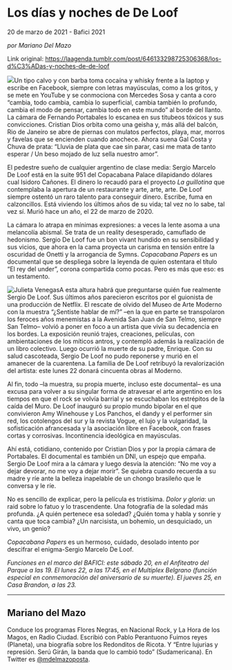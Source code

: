 # Los días y noches de De Loof



20 de marzo de 2021 - Bafici 2021

_por Mariano Del Mazo_

Link original: https://laagenda.tumblr.com/post/646133298725306368/los-d%C3%ADas-y-noches-de-de-loof

![](https://64.media.tumblr.com/b8f0979c5d709f3d83adf1f7690956d7/3e711ed49c7a84ac-c3/s500x750/e1db24658cec13b7d4c70e87136bd45848a309d8.jpg)Un tipo calvo y con barba toma cocaína y whisky frente a la laptop y escribe en Facebook, siempre con letras mayúsculas, como a los gritos, y se mete en YouTube y se conmociona con Mercedes Sosa y canta a coro “cambia, todo cambia, cambia lo superficial, cambia también lo profundo, cambia el modo de pensar, cambia todo en este mundo” al borde del llanto. La cámara de Fernando Portabales lo escanea en sus titubeos tóxicos y sus convicciones. Cristian Dios orbita como una geisha y, más allá del balcón, Rio de Janeiro se abre de piernas con mulatos perfectos, playa, mar, morros y favelas que se encienden cuando anochece. Ahora suena Gal Costa y Chuva de prata: “Lluvia de plata que cae sin parar, casi me mata de tanto esperar / Un beso mojado de luz sella nuestro amor”. 

El pedestre sueño de cualquier argentino de clase media: Sergio Marcelo De Loof está en la suite 951 del Copacabana Palace dilapidando dólares cual Isidoro Cañones. El dinero lo recaudó para el proyecto *La guillotina* que contemplaba la apertura de un restaurante y arte, arte, arte. De Loof siempre ostentó un raro talento para conseguir dinero. Escribe, fuma en calzoncillos. Está viviendo los últimos años de su vida; tal vez no lo sabe, tal vez sí. Murió hace un año, el 22 de marzo de 2020.

La cámara lo atrapa en mínimas expresiones: a veces la lente asoma a una melancolía abismal. Se trata de un reality desesperado, camuflado de hedonismo. Sergio De Loof fue un bon vivant hundido en su sensibilidad y sus vicios, que ahora en la cama proyecta un carisma en tensión entre la oscuridad de Onetti y la arrogancia de Symns. *Copacabana Papers* es un documental que se despliega sobre la leyenda de quien ostentara el título “El rey del under”, corona compartida como pocas. Pero es más que eso: es un testamento. 

![Julieta Venegas](https://64.media.tumblr.com/2d634279985298d5d052b80da06d5f2a/3e711ed49c7a84ac-bd/s250x400/e5c6702174aa6395a939cc20ba01502b97213c2d.jpg)A esta altura habrá que preguntarse quién fue realmente Sergio De Loof. Sus últimos años parecieron escritos por el guionista de una producción de Netflix. El rescate de olvido del Museo de Arte Moderno con la muestra “¿Sentiste hablar de mí?” –en la que en parte se transpolaron los feroces años menemistas a la Avenida San Juan de San Telmo, siempre San Telmo– volvió a poner en foco a un artista que vivía su decadencia en los bordes. La exposición reunió trajes, creaciones, películas, con ambientaciones de los míticos antros, y contempló además la realización de un libro colectivo. Luego ocurrió la muerte de su padre, Enrique. Con su salud cascoteada, Sergio De Loof no pudo reponerse y murió en el amanecer de la cuarentena. La familia de De Loof retribuyó la revalorización del artista: este lunes 22 donará cincuenta obras al Moderno.

Al fin, todo –la muestra, su propia muerte, incluso este documental– es una excusa para volver a su singular forma de atravesar el arte argentino en los tiempos en que el rock se volvía barrial y se escuchaban los estrépitos de la caída del Muro. De Loof inauguró su propio mundo bipolar en el que convivieron Amy Winehouse y Los Panchos, el dandy y el performer sin red, los cotolengos del sur y la revista Vogue, el lujo y la vulgaridad, la sofisticación afrancesada y la asociación libre en Facebook, con frases cortas y corrosivas. Incontinencia ideológica en mayúsculas.

Ahí está, cotidiano, contenido por Cristian Dios y por la propia cámara de Portabales. El documental es también un DNI, un espejo que empaña. Sergio De Loof mira a la cámara y luego desvía la atención: “No me voy a dejar devorar, no me voy a dejar morir”. Se quiebra cuando recuerda a su madre y ríe ante la belleza inapelable de un chongo brasileño que le conversa y le ríe. 

No es sencillo de explicar, pero la película es tristísima. *Dolor y gloria*: un raid sobre lo fatuo y lo trascendente. Una fotografía de la soledad más profunda. ¿A quién pertenece esa soledad? ¿Quién toma y habla y sonríe y canta que toca cambia? ¿Un narcisista, un bohemio, un desquiciado, un vivo, un genio?

*Copacabana Papers* es un hermoso, cuidado, desolado intento por descifrar el enigma-Sergio Marcelo De Loof.

*Funciones en el marco del BAFICI: este sábado 20, en el Anfiteatro del Parque a las 19. El lunes 22, a las 17:45, en el Multiplex Belgrano (función especial en conmemoración del aniversario de su muerte). El jueves 25, en Casa Brandon, a las 23.*



---

 Mariano del Mazo
-----------------

 Conduce los programas Flores Negras, en Nacional Rock, y La Hora de los Magos, en Radio Ciudad. Escribió con Pablo Perantuono Fuimos reyes (Planeta), una biografía sobre los Redonditos de Ricota. Y “Entre lujurias y represión. Serú Girán, la banda que lo cambió todo” (Sudamericana). En Twitter es [@mdelmazoposta](https://twitter.com/mdelmazoposta). 

